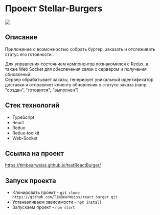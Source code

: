 # Проект Stellar-Burgers
<img src="./src/images/burger-gif.gif">

## Описание
Приложение с возможностью собрать бургер, заказать и отслеживать статус его готовности.

 Для управления состоянием компонентов познакомился с Redux, а также Web Socket для обеспечения связи с сервером и получения обновлений.
 <br>Сервер обрабатывает заказы, генерирует уникальный идентификатор доставки и отправляет клиенту обновления о статусе заказа (напр: "создан", "готовится", "выполнен")

## Стек технологий
* TypeScript
* React
* Redux
* Redux-toolkit
* Web-Socket

## Ссылка на проект  
https://timbearweiss.github.io/testReactBurger/

## Запуск проекта
* Клонировать проект - `git clone https://github.com/TimBearWeiss/react_burger.git`
* Устанавливаем зависимости - `npm install`
* Запускаем проект - `npm start`

